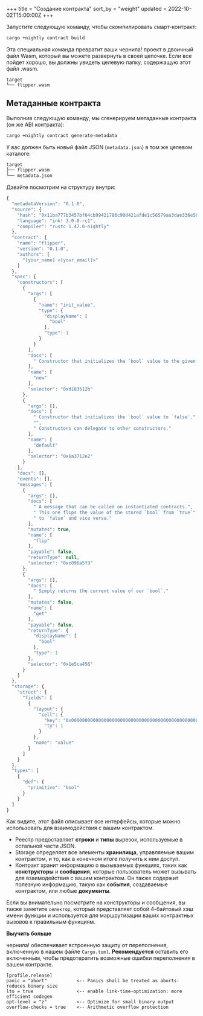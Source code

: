 +++
title = "Создание контракта"
sort_by = "weight"
updated = 2022-10-02T15:00:00Z
+++

Запустите следующую команду, чтобы скомпилировать смарт-контракт:

```bash
cargo +nightly contract build
```

Эта специальная команда превратит ваши чернила! проект в двоичный файл Wasm, который вы можете развернуть в своей цепочке. Если все пойдет хорошо, вы должны увидеть целевую папку, содержащую этот файл .wasm.

```
target
└── flipper.wasm
```

## Метаданные контракта

Выполнив следующую команду, мы сгенерируем метаданные контракта \(он же ABI контракта\):

```bash
cargo +nightly contract generate-metadata
```

У вас должен быть новый файл JSON \(`metadata.json`\) в том же целевом каталоге:

```bash
target
├── flipper.wasm
└── metadata.json
```

Давайте посмотрим на структуру внутри:

```javascript
{
  "metadataVersion": "0.1.0",
  "source": {
    "hash": "0x11ba777b3457bf64cb99421786c90d421afde1c56579aa3dae336e58ccc8f783",
    "language": "ink! 3.0.0-rc1",
    "compiler": "rustc 1.47.0-nightly"
  },
  "contract": {
    "name": "flipper",
    "version": "0.1.0",
    "authors": [
      "[your_name] <[your_email]>"
    ]
  },
  "spec": {
    "constructors": [
      {
        "args": [
          {
            "name": "init_value",
            "type": {
              "displayName": [
                "bool"
              ],
              "type": 1
            }
          }
        ],
        "docs": [
          " Constructor that initializes the `bool` value to the given `init_value`."
        ],
        "name": [
          "new"
        ],
        "selector": "0xd183512b"
      },
      {
        "args": [],
        "docs": [
          " Constructor that initializes the `bool` value to `false`.",
          "",
          " Constructors can delegate to other constructors."
        ],
        "name": [
          "default"
        ],
        "selector": "0x6a3712e2"
      }
    ],
    "docs": [],
    "events": [],
    "messages": [
      {
        "args": [],
        "docs": [
          " A message that can be called on instantiated contracts.",
          " This one flips the value of the stored `bool` from `true`",
          " to `false` and vice versa."
        ],
        "mutates": true,
        "name": [
          "flip"
        ],
        "payable": false,
        "returnType": null,
        "selector": "0xc096a5f3"
      },
      {
        "args": [],
        "docs": [
          " Simply returns the current value of our `bool`."
        ],
        "mutates": false,
        "name": [
          "get"
        ],
        "payable": false,
        "returnType": {
          "displayName": [
            "bool"
          ],
          "type": 1
        },
        "selector": "0x1e5ca456"
      }
    ]
  },
  "storage": {
    "struct": {
      "fields": [
        {
          "layout": {
            "cell": {
              "key": "0x0000000000000000000000000000000000000000000000000000000000000000",
              "ty": 1
            }
          },
          "name": "value"
        }
      ]
    }
  },
  "types": [
    {
      "def": {
        "primitive": "bool"
      }
    }
  ]
}
```

Как видите, этот файл описывает все интерфейсы, которые можно использовать для взаимодействия с вашим контрактом.

- Реестр предоставляет **строки** и **типы** вырезок, используемые в остальной части JSON.
- Storage определяет все элементы **хранилища**, управляемые вашим контрактом, и то, как в конечном итоге получить к ним доступ.
- Контракт хранит информацию о вызываемых функциях, таких как **конструкторы** и **сообщения**, которые пользователь может вызывать для взаимодействия с вашим контрактом. Он также содержит полезную информацию, такую как **события**, создаваемые контрактом, или любые **документы**.

Если вы внимательно посмотрите на конструкторы и сообщения, вы также заметите `селектор`, который представляет собой 4-байтовый хэш имени функции и используется для маршрутизации ваших контрактных вызовов к правильным функциям.

**Выучить больше**

чернила! обеспечивает встроенную защиту от переполнения, включенную в нашем файле `Cargo.toml`. **Рекомендуется** оставить его включенным, чтобы предотвратить возможные ошибки переполнения в вашем контракте.

```
[profile.release]
panic = "abort"           <-- Panics shall be treated as aborts: reduces binary size
lto = true                <-- enable link-time-optimization: more efficient codegen
opt-level = "z"           <-- Optimize for small binary output
overflow-checks = true    <-- Arithmetic overflow protection
```
